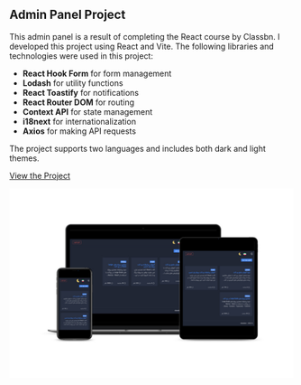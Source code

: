 ## Admin Panel Project

This admin panel is a result of completing the React course by Classbn. I developed this project using React and Vite. The following libraries and technologies were used in this project:

- **React Hook Form** for form management
- **Lodash** for utility functions
- **React Toastify** for notifications
- **React Router DOM** for routing
- **Context API** for state management
- **i18next** for internationalization
- **Axios** for making API requests

The project supports two languages and includes both dark and light themes.

[View the Project](https://parvin-noori.github.io/admin-dashboard/)

![demo](https://github.com/parvin-noori/admin-dashboard/blob/master/src/assets/images/screenShots/smartmockups_adminDashboard.jpg)
